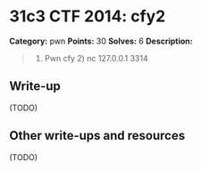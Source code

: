 # 31c3 CTF 2014: cfy2

**Category:** pwn
**Points:** 30
**Solves:** 6
**Description:**

> 1) Pwn cfy 2) nc 127.0.0.1 3314

## Write-up

(TODO)

## Other write-ups and resources

(TODO)
